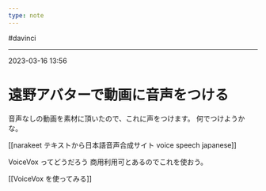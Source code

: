 ```yaml
---
type: note
---
```


#davinci 

---
2023-03-16  13:56

# 遠野アバターで動画に音声をつける

音声なしの動画を素材に頂いたので、これに声をつけます。
何でつけようかな。

[[narakeet テキストから日本語音声合成サイト voice speech japanese]]

VoiceVox ってどうだろう
商用利用可とあるのでこれを使おう。

[[VoiceVox を使ってみる]]

